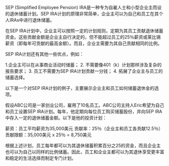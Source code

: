 

SEP (Simplified Employee Pension) IRA是一种专为自雇人士和小型企业主而设的退休储蓄计划。SEP IRA计划的原理非常简单，企业主可以为自己和员工在其个人IRAs中进行退休储蓄。

在SEP IRA计划中，企业主可以按照一定的计划规则，定期为其员工贡献退休储蓄资金。这些贡献金额是企业主自行决定的，但不能超过员工的25％薪资或莱比锡薪资（即每年可贡献的最高金额）。而且，企业主需要为其自己贡献相同的比例。

SEP IRA计划还有其他一些优点，例如：

1.企业主可以在从事商业活动时储蓄；
2. 不需要像401（k）计划那样涉及复杂的报告要求；
3. 员工不需要为SEP IRA计划贡献一分钱；
4. 拓展了企业主与员工的储蓄选择。

以下是一个对SEP IRA计划的例子，主要展示企业主和员工如何储蓄退休金的选项。

假设ABC公司是一家创业公司，雇用了10名员工。ABC公司主持人Eric希望为自己和员工设置SEP IRA计划。每年，他定期向每位员工购买储蓄股份，并向SEP IRA中存入一定的退休储蓄金额。以下是他的投资计划：

薪资：员工平均薪资为35,000美元
贡献率：25％（企业主和员工各贡献12.5％）
贡献限额：35,000美元 x 25％ = 8,750美元

根据上述计划，员工每年都可以为其退休储蓄积累百分之25的资金，而且企业主也可以为自己以同样的比例储蓄。因此，员工和企业主都可以为其退休享受更丰富和稳定的生活选择而制定专门计划。